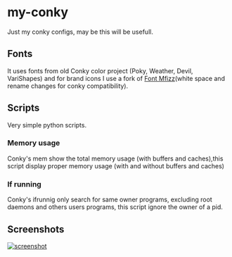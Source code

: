 # my-conky
Just my conky configs, may be this will be usefull.

## Fonts
It uses fonts from old Conky color project (Poky, Weather, Devil, VariShapes) and for brand icons I use a fork of [Font Mfizz](https://github.com/fizzed/font-mfizz)(white space and rename changes for conky compatibility).
## Scripts
Very simple python scripts.
### Memory usage
Conky's mem show the total memory usage (with buffers and caches),this script display proper memory usage (with and without buffers and caches)

### If running
Conky's ifrunnig only search for same owner programs, excluding root daemons and others users programs, this script ignore the owner of a pid.

## Screenshots
[![screenshot](https://github.com/DFOXpro/my-conky/edit/master/example.png)](https://github.com/DFOXpro/my-conky/edit/master/example.png)
